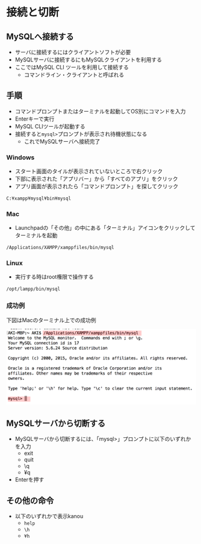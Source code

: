 # 接続と切断

## MySQLへ接続する

* サーバに接続するにはクライアントソフトが必要
* MySQLサーバに接続するにもMySQLクライアントを利用する
* ここではMySQL CLI ツールを利用して接続する
    * コマンドライン・クライアントと呼ばれる
    
## 手順

* コマンドプロンプトまたはターミナルを起動してOS別にコマンドを入力
* Enterキーで実行
* MySQL CLIツールが起動する
* 接続すると`mysql>`プロンプトが表示され待機状態になる
    * これでMySQLサーバへ接続完了

### Windows</th>

* スタート画面のタイルが表示されていないところで右クリック
* 下部に表示された「アプリバー」から「すべてのアプリ」をクリック
* アプリ画面が表示されたら「コマンドプロンプト」を探してクリック

```bash
C:¥xampp¥mysql¥bin¥mysql
```

### Mac

* Launchpadの「その他」の中にある「ターミナル」アイコンをクリックしてターミナルを起動

```bash
/Applications/XAMPP/xamppfiles/bin/mysql
```

### Linux

* 実行する時はroot権限で操作する

```bash
/opt/lampp/bin/mysql
```

### 成功例

下図はMacのターミナル上での成功例

![mysql_mac](image/mysql_mac.png)

## MySQLサーバから切断する

* MySQLサーバから切断するには、「mysql>」プロンプトに以下のいずれかを入力
    * exit
    * quit
    * \q
    * ¥q
* Enterを押す

## その他の命令

* 以下のいずれかで表示kanou
    * `help`
    * `\h`
    * `¥h`
